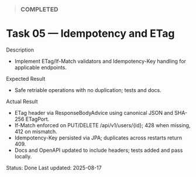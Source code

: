 <!--
File: 05-idempotency-and-etag.md
Purpose: Task log for ETag/If-Match and Idempotency-Key on idempotent endpoints.
All Rights Reserved. Arodi Emmanuel
-->

> ### COMPLETED

# Task 05 — Idempotency and ETag

Description

- Implement ETag/If-Match validators and Idempotency-Key handling for applicable
  endpoints.

Expected Result

- Safe retriable operations with no duplication; tests and docs.

Actual Result

- ETag header via ResponseBodyAdvice using canonical JSON and SHA-256 ETagPort.
- If-Match enforced on PUT/DELETE /api/v1/users/{id}; 428 when missing, 412 on
  mismatch.
- Idempotency-Key persisted via JPA; duplicates across restarts return 409.
- Docs and OpenAPI updated to include headers; tests added and pass locally.

Status: Done Last updated: 2025-08-17
